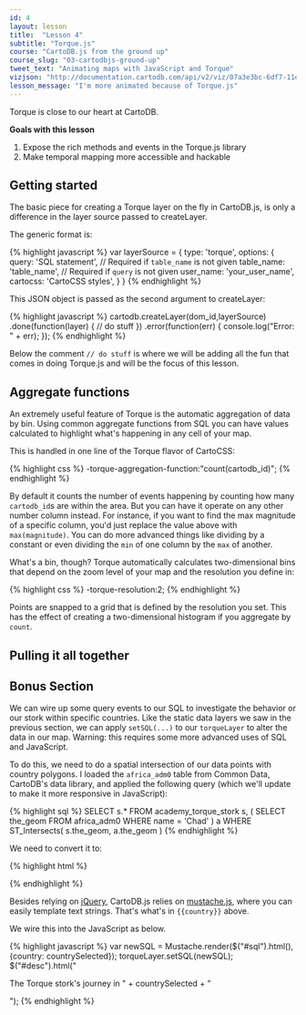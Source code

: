 ```yaml
---
id: 4
layout: lesson
title:  "Lesson 4"
subtitle: "Torque.js"
course: "CartoDB.js from the ground up"
course_slug: "03-cartodbjs-ground-up"
tweet_text: "Animating maps with JavaScript and Torque"
vizjson: "http://documentation.cartodb.com/api/v2/viz/07a3e3bc-6df7-11e4-b5a6-0e9d821ea90d/viz.json"
lesson_message: "I'm more animated because of Torque.js"
---
```


Torque is close to our heart at CartoDB.


**Goals with this lesson**

1. Expose the rich methods and events in the Torque.js library
2. Make temporal mapping more accessible and hackable

## Getting started

The basic piece for creating a Torque layer on the fly in CartoDB.js, is only a difference in the layer source passed to createLayer.

The generic format is:

{% highlight javascript %}
var layerSource = {
        type: 'torque',
        options: {
            query: 'SQL statement', 	// Required if `table_name` is not given
            table_name: 'table_name', 	// Required if `query` is not given
            user_name: 'your_user_name',
            cartocss: 'CartoCSS styles',
        }
    }
{% endhighlight %}

This JSON object is passed as the second argument to createLayer:

{% highlight javascript %}
cartodb.createLayer(dom_id,layerSource)
    .done(function(layer) {
        // do stuff
    })
    .error(function(err) {
        console.log("Error: " + err);
    });
{% endhighlight %}

Below the comment `// do stuff` is where we will be adding all the fun that comes in doing Torque.js and will be the focus of this lesson.

## Aggregate functions

An extremely useful feature of Torque is the automatic aggregation of data by bin. Using common aggregate functions from SQL you can have values calculated to highlight what's happening in any cell of your map. 

This is handled in one line of the Torque flavor of CartoCSS:

{% highlight css %}
-torque-aggregation-function:"count(cartodb_id)";
{% endhighlight %}

By default it counts the number of events happening by counting how many `cartodb_id`s are within the area. But you can have it operate on any other number column instead. For instance, if you want to find the max magnitude of a specific column, you'd just replace the value above with `max(magnitude)`. You can do more advanced things like dividing by a constant or even dividing the `min` of one column by the `max` of another.

What's a bin, though? Torque automatically calculates two-dimensional bins that depend on the zoom level of your map and the resolution you define in:

{% highlight css %}
-torque-resolution:2;
{% endhighlight %}

Points are snapped to a grid that is defined by the resolution you set. This has the effect of creating a two-dimensional histogram if you aggregate by `count`.

## Pulling it all together



## Bonus Section

We can wire up some query events to our SQL to investigate the behavior or our stork within specific countries. Like the static data layers we saw in the previous section, we can apply `setSQL(...)` to our `torqueLayer` to alter the data in our map. Warning: this requires some more advanced uses of SQL and JavaScript.

To do this, we need to do a spatial intersection of our data points with country polygons. I loaded the `africa_adm0` table from Common Data, CartoDB's data library, and applied the following query (which we'll update to make it more responsive in JavaScript):

{% highlight sql %}
SELECT 
  s.* 
FROM 
  academy_torque_stork s, 
  (
    SELECT 
      the_geom 
    FROM 
      africa_adm0 
    WHERE 
      name = 'Chad'
  ) a
WHERE 
  ST_Intersects(
    s.the_geom,
    a.the_geom
  )
{% endhighlight %}

We need to convert it to:

{% highlight html %}
<style type="text/sql" id="sql">
SELECT 
  s.* 
FROM 
  white_stork_movebank_non_null s, 
  (
    SELECT 
      the_geom 
    FROM 
      africa_adm0 
    WHERE 
      name = '{{country}}'
  ) a
WHERE 
  ST_Intersects(
    s.the_geom,
    a.the_geom
  )
  </style>
{% endhighlight %}

Besides relying on [jQuery](), CartoDB.js relies on [mustache.js](https://github.com/janl/mustache.js/), where you can easily template text strings. That's what's in `{{country}}` above.

We wire this into the JavaScript as below.

{% highlight javascript %}
var newSQL = Mustache.render($("#sql").html(),{country: countrySelected});
torqueLayer.setSQL(newSQL);
$("#desc").html("<p>The Torque stork's journey in " + countrySelected + "</p>");
{% endhighlight %}
